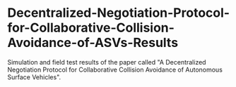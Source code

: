 # Decentralized-Negotiation-Protocol-for-Collaborative-Collision-Avoidance-of-ASVs-Results
Simulation and field test results of the paper called "A Decentralized Negotiation Protocol for Collaborative Collision Avoidance of Autonomous Surface Vehicles".
